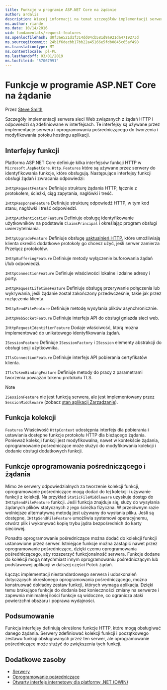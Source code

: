 ```yaml
---
title: Funkcje w programie ASP.NET Core na żądanie
author: ardalis
description: Więcej informacji na temat szczegółów implementacji serwera sieci web związanych z żądań HTTP i odpowiedzi, które są zdefiniowane w interfejsach dla platformy ASP.NET Core.
ms.author: riande
ms.date: 10/14/2016
uid: fundamentals/request-features
ms.openlocfilehash: d0f3ae521d1f314dd04cb581d9a921da4719273d
ms.sourcegitcommit: 24b1f6decbb17bb22a45166e5fdb0845c65af498
ms.translationtype: MT
ms.contentlocale: pl-PL
ms.lasthandoff: 03/01/2019
ms.locfileid: "57067991"
---
```

# <a name="request-features-in-aspnet-core"></a>Funkcje w programie ASP.NET Core na żądanie

Przez [Steve Smith](https://ardalis.com/)

Szczegóły implementacji serwera sieci Web związanych z żądań HTTP i odpowiedzi są zdefiniowane w interfejsach. Te interfejsy są używane przez implementacje serwera i oprogramowania pośredniczącego do tworzenia i modyfikowania potoku hostingu aplikacji.

## <a name="feature-interfaces"></a>Interfejsy funkcji

Platforma ASP.NET Core definiuje kilka interfejsów funkcji HTTP w `Microsoft.AspNetCore.Http.Features` które są używane przez serwery do identyfikowania funkcje, które obsługują. Następujące interfejsy funkcji obsługi żądań i zwracania odpowiedzi:

`IHttpRequestFeature` Definiuje strukturę żądania HTTP, łącznie z protokołem, ścieżki, ciąg zapytania, nagłówki i treść.

`IHttpResponseFeature` Definiuje strukturę odpowiedź HTTP, w tym kod stanu, nagłówki i treść odpowiedzi.

`IHttpAuthenticationFeature` Definiuje obsługę identyfikowanie użytkowników na podstawie `ClaimsPrincipal` i określając program obsługi uwierzytelniania.

`IHttpUpgradeFeature` Definiuje obsługę [uaktualnień HTTP](https://tools.ietf.org/html/rfc2616.html#section-14.42), które umożliwiają klienta określić dodatkowe protokoły go chcesz użyć, jeśli serwer zamierza Przełącz protokołów.

`IHttpBufferingFeature` Definiuje metody wyłączenie buforowania żądań i/lub odpowiedzi.

`IHttpConnectionFeature` Definiuje właściwości lokalne i zdalne adresy i porty.

`IHttpRequestLifetimeFeature` Definiuje obsługę przerywanie połączenia lub wykrywania, jeśli żądanie został zakończony przedwcześnie, takie jak przez rozłączenia klienta.

`IHttpSendFileFeature` Definiuje metodę wysyłania plików asynchronicznie.

`IHttpWebSocketFeature` Definiuje interfejs API do obsługi gniazda sieci web.

`IHttpRequestIdentifierFeature` Dodaje właściwość, którą można implementować do unikatowego identyfikowania żądań.

`ISessionFeature` Definiuje `ISessionFactory` i `ISession` elementy abstrakcji do obsługi sesji użytkownika.

`ITlsConnectionFeature` Definiuje interfejs API pobierania certyfikatów klienta.

`ITlsTokenBindingFeature` Definiuje metody do pracy z parametrami tworzenia powiązań tokenu protokołu TLS.

> [!NOTE]
> `ISessionFeature` nie jest funkcją serwera, ale jest implementowany przez `SessionMiddleware` (zobacz [stan aplikacji Zarządzanie](app-state.md)).

## <a name="feature-collections"></a>Funkcja kolekcji

`Features` Właściwość `HttpContext` udostępnia interfejs dla pobierania i ustawiania dostępne funkcje protokołu HTTP dla bieżącego żądania. Ponieważ kolekcji funkcji jest modyfikowalna, nawet w kontekście żądania, oprogramowanie pośredniczące może służyć do modyfikowania kolekcji i dodanie obsługi dodatkowych funkcji.

## <a name="middleware-and-request-features"></a>Funkcje oprogramowania pośredniczącego i żądania

Mimo że serwery odpowiedzialnych za tworzenie kolekcji funkcji, oprogramowanie pośredniczące mogą dodać do tej kolekcji i używanie funkcji z kolekcji. Na przykład `StaticFileMiddleware` uzyskuje dostęp do `IHttpSendFileFeature` funkcji. Jeśli funkcja znajduje się, służy do wysyłania żądanych plików statycznych z jego ścieżka fizyczna. W przeciwnym razie wolniejsze alternatywną metodą jest używany do wysłania pliku. Jeśli są dostępne, `IHttpSendFileFeature` umożliwia systemowi operacyjnemu, otwórz plik i wykonywać kopię trybu jądra bezpośrednich do karty sieciowej.

Ponadto oprogramowanie pośredniczące można dodać do kolekcji funkcji ustanowione przez serwer. Istniejące funkcje można zastąpić nawet przez oprogramowanie pośredniczące, dzięki czemu oprogramowania pośredniczącego, aby rozszerzyć funkcjonalność serwera. Funkcje dodane do kolekcji mogą natychmiast innym oprogramowaniu pośredniczącym lub podstawowej aplikacji w dalszej części Potok żądań.

Łącząc implementacji niestandardowego serwera i udoskonaleń dotyczących określonego oprogramowania pośredniczącego, można konstruować dokładny zestaw funkcji, których wymaga aplikacja. Dzięki temu brakujące funkcje do dodania bez konieczności zmiany na serwerze i zapewnia minimalnej ilości funkcje są widoczne, co ogranicza ataki powierzchni obszaru i poprawa wydajności.

## <a name="summary"></a>Podsumowanie

Funkcja interfejsy definiują określone funkcje HTTP, które mogą obsługiwać danego żądania. Serwery zdefiniować kolekcji funkcji i początkowego zestawu funkcji obsługiwanych przez ten serwer, ale oprogramowanie pośredniczące może służyć do zwiększenia tych funkcji.

## <a name="additional-resources"></a>Dodatkowe zasoby

* [Serwery](xref:fundamentals/servers/index)
* [Oprogramowanie pośredniczące](xref:fundamentals/middleware/index)
* [Otwarty interfejs internetowy dla platformy .NET (OWIN)](xref:fundamentals/owin)
